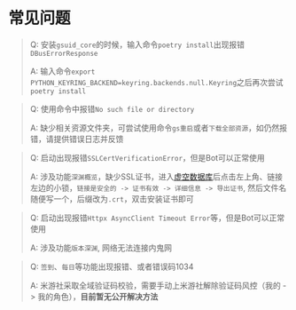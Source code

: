 # 常见问题

> Q: 安装`gsuid_core`的时候，输入命令`poetry install`出现报错`DBusErrorResponse`
>
> A: 输入命令`export PYTHON_KEYRING_BACKEND=keyring.backends.null.Keyring`之后再次尝试`poetry install`

> Q: 使用命令中报错`No such file or directory`
>
> A: 缺少相关资源文件夹，可尝试使用命令`gs重启`或者`下载全部资源`，如仍然报错，请提供错误日志并反馈

> Q: 启动出现报错`SSLCertVerificationError`，但是Bot可以正常使用
>
> A: 涉及功能`深渊概览`，缺少SSL证书，进入[虚空数据库](https://akashadata.feixiaoqiu.com/static/data/abyss_total.js)后点击左上角、链接左边的小锁，`链接是安全的 -> 证书有效 -> 详细信息 -> 导出证书`, 然后文件名随便写一个，后缀改为`.crt`，双击安装证书即可

> Q: 启动出现报错`Httpx AsyncClient Timeout Error`等，但是Bot可以正常使用
>
> A: 涉及功能`版本深渊`, 网络无法连接内鬼网

> Q: `签到`、`每日`等功能出现报错、或者错误码1034
>
> A: 米游社采取全域验证码校验，需要手动上米游社解除验证码风控（我的 -> 我的角色），**目前暂无公开解决方法**